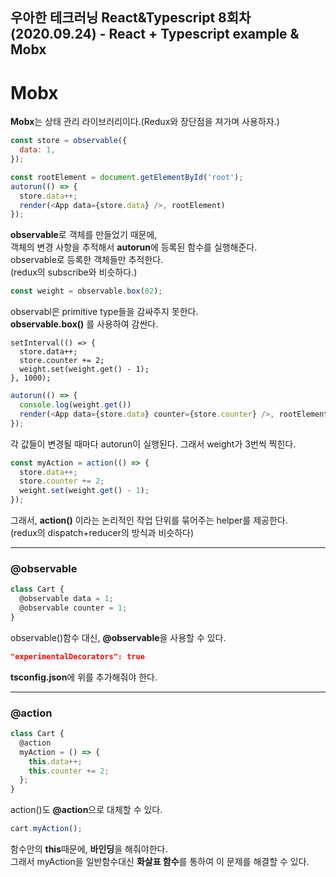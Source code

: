 ## 우아한 테크러닝 React&Typescript 8회차 (2020.09.24) - React + Typescript example & Mobx

# Mobx

**Mobx**는 상태 관리 라이브러리이다.(Redux와 장단점을 져가며 사용하자.)  

```javascript
const store = observable({
  data: 1,
});
```
```javascript
const rootElement = document.getElementById('root');
autorun(() => {
  store.data++;
  render(<App data={store.data} />, rootElement)
});
```
**observable**로 객체를 만들었기 때문에,   
객체의 변경 사항을 추적해서 **autorun**에 등록된 함수를 실행해준다.   
observable로 등록한 객체들만 추적한다.   
(redux의 subscribe와 비슷하다.)   
 
```javascript
const weight = observable.box(82);
```
observabl은 primitive type들을 감싸주지 못한다.  
**observable.box()** 를 사용하여 감싼다.  


```javascrip
setInterval(() => {
  store.data++;
  store.counter += 2;
  weight.set(weight.get() - 1);
}, 1000);
```
```javascript
autorun(() => {
  console.log(weight.get())
  render(<App data={store.data} counter={store.counter} />, rootElement)
});
```
각 값들이 변경될 때마다 autorun이 실행된다. 그래서 weight가 3번씩 찍힌다.     
 
```javascript
const myAction = action(() => {
  store.data++;
  store.counter += 2;
  weight.set(weight.get() - 1);
});
```  
그래서, **action()** 이라는 논리적인 작업 단위를 묶어주는 helper를 제공한다.    
(redux의 dispatch+reducer의 방식과 비슷하다)   

<hr />

### @observable
```javascript
class Cart {
  @observable data = 1;
  @observable counter = 1;
}
```
observable()함수 대신, **@observable**을 사용할 수 있다.  
```json
"experimentalDecorators": true
```
**tsconfig.json**에 위를 추가해줘야 한다.  

<hr />

### @action
```javascript
class Cart {
  @action
  myAction = () => {
    this.data++;
    this.counter += 2;
  };
}
```
action()도 **@action**으로 대체할 수 있다.  
```javascript
cart.myAction();
```
함수안의 **this**때문에, **바인딩**을 해줘야한다.   
그래서 myAction을 일반함수대신 **화살표 함수**를 통하여 이 문제를 해결할 수 있다.  